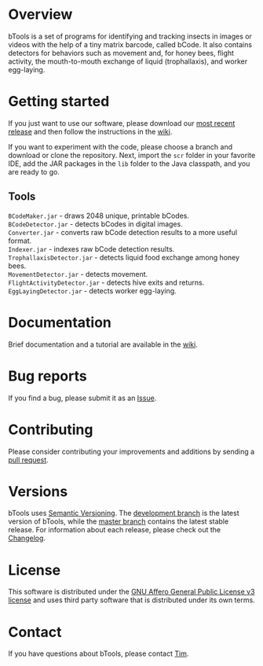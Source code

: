 # Overview

bTools is a set of programs for identifying and tracking insects in images or videos with the help of a tiny matrix barcode, called bCode. It also contains detectors for behaviors such as movement and, for honey bees, flight activity, the mouth-to-mouth exchange of liquid (trophallaxis), and worker egg-laying. 

# Getting started

If you just want to use our software, please download our [most recent release](https://github.com/gernat/btools/releases/) and then follow the instructions in the [wiki](https://github.com/gernat/btools/wiki).

If you want to experiment with the code, please choose a branch and download or clone the repository. Next, import the `scr` folder in your favorite IDE, add the JAR packages in the `lib` folder to the Java classpath, and you are ready to go.

## Tools

`BCodeMaker.jar` - draws 2048 unique, printable bCodes.  
`BCodeDetector.jar` - detects bCodes in digital images.  
`Converter.jar` - converts raw bCode detection results to a more useful format.  
`Indexer.jar` - indexes raw bCode detection results.  
`TrophallaxisDetector.jar` - detects liquid food exchange among honey bees.  
`MovementDetector.jar` - detects movement.  
`FlightActivityDetector.jar` - detects hive exits and returns.  
`EggLayingDetector.jar` - detects worker egg-laying.

# Documentation

Brief documentation and a tutorial are available in the [wiki](https://github.com/gernat/btools/wiki).

# Bug reports

If you find a bug, please submit it as an [Issue](https://github.com/gernat/btools/issues).

# Contributing

Please consider contributing your improvements and additions by sending a [pull request](https://github.com/gernat/btools/pulls).

# Versions

bTools uses [Semantic Versioning](http://www.semver.org). The [development branch](https://github.com/gernat/btools/tree/development) is the latest version of bTools, while the [master branch](https://github.com/gernat/btools/tree/master) contains the latest stable release. For information about each release, please check out the [Changelog](https://github.com/gernat/btools/blob/master/CHANGELOG).

# License

This software is distributed under the [GNU Affero General Public License v3 license](https://github.com/gernat/btools/blob/master/LICENSE) and uses third party software that is distributed under its own terms. 

# Contact

If you have questions about bTools, please contact [Tim](mailto:gernat@illinois.edu).
